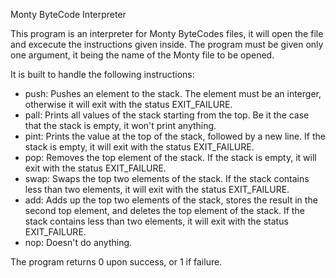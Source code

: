 Monty ByteCode Interpreter

This program is an interpreter for Monty ByteCodes files, it will open the file and excecute the instructions given inside.
The program must be given only one argument, it being the name of the Monty file to be opened.

It is built to handle the following instructions:
  - push: Pushes an element to the stack. The element must be an interger, otherwise it will exit with the status EXIT_FAILURE.
  - pall: Prints all values of the stack starting from the top. Be it the case that the stack is empty, it won't print anything.
  - pint: Prints the value at the top of the stack, followed by a new line. If the stack is empty, it will exit with the status EXIT_FAILURE.
  - pop: Removes the top element of the stack. If the stack is empty, it will exit with the status EXIT_FAILURE.
  - swap: Swaps the top two elements of the stack. If the stack contains less than two elements, it will exit with the status EXIT_FAILURE.
  - add: Adds up the top two elements of the stack, stores the result in the second top element, and deletes the top element of the stack. If the stack contains less than two elements, it will exit with the status EXIT_FAILURE.
  - nop: Doesn't do anything.

The program returns 0 upon success, or 1 if failure.
